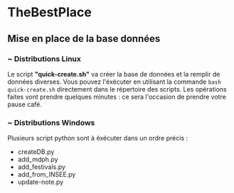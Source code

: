 TheBestPlace
============

Mise en place de la base données
--------------------------------

### ~ Distributions Linux

Le script **"quick-create.sh"** va créer la base de données et la remplir de données diverses. Vous pouvez l'éxécuter en utilisant la commande `bash quick-create.sh` directement dans le répertoire des scripts. Les opérations faites vont prendre quelques minutes : ce sera l'occasion de prendre votre pause café.


### ~ Distributions Windows

Plusieurs script python sont à éxécuter dans un ordre précis : 
- createDB.py
- add_mdph.py
- add_festivals.py
- add_from_INSEE.py
- update-note.py
